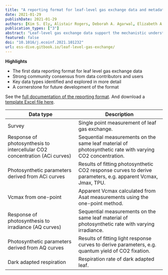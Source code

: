 ```yaml
---
title: "A reporting format for leaf-level gas exchange data and metadata"
date: 2021-01-29
publishDate: 2021-01-29
authors: [Kim S. Ely, Alistair Rogers, Deborah A. Agarwal, Elizabeth A. Ainsworth, Loren Albert, Ashehad Ali, Jeremiah,erson, Michael J. Aspinwall, Chandra Bellasio, Carl Bernacchi, Steve Bonnage, Thomas N. Buckley, James Bunce, Angela C. Burnett, Florian A. Busch, Amanda Cavanagh, Lucas A. Cernusak, Robert Crystal-Ornelas, Joan Damerow, Kenneth J. Davidson, Martin G. De Kauwe, Michael C. Dietze, Tomas F. Domingues, Mirindi Eric Dusenge, David S. Ellsworth, John R. Evans, Paul P.G. Gauthier, Bruno O. Gimenez, Elizabeth P. Gordon, Christopher M. Gough, Aud H. Halbritter, David T. Hanson, Mary Heskel, J. Aaron Hogan, Jason R. Hupp, Kolby Jardine, Jens Kattge, Trevor Keenan, Johannes Kromdijk, Dushan P. Kumarathunge, Julien Lamour, Andrew D.B. Leakey, David S. LeBauer, Qianyu Li, Marjorie R. Lundgren, Nate McDowell, Katherine Meacham-Hensold, Belinda E. Medlyn, David J.P. Moore, Robinson Negrón-Juárez, Ülo Niinemets, Colin P. Osborne, Alexandria L. Pivovaroff, Hendrik Poorter, Sasha C. Reed, Youngryel Ryu, Alvaro Sanz-Saez, Stephanie C. Schmiege, Shawn P. Serbin, Thomas D. Sharkey, Martijn Slot, Nicholas G. Smith, Balasaheb V. Sonawane, Paul F. South, Daisy C. Souza, Joseph Ronald Stinziano, Ellen Stuart-Haëntjens, Samuel H. Taylor, Mauricio D. Tejera, Johan Uddling, Vigdis Vandvik, Charuleka Varadharajan, Anthony P. Walker, Berkley J. Walker, Jeffrey M. Warren, Danielle A. Way, Brett T. Wolfe, Jin Wu, Stan D. Wullschleger, Chonggang Xu, Zhengbing Yan and Dedi Yang]
publication_types: ["3"]
abstract: "Leaf-level gas exchange data support the mechanistic understanding of plant fluxes of carbon and water. These fluxes inform our understanding of ecosystem function, are an important constraint on parameterization of terrestrial biosphere models, are necessary to understand the response of plants to global environmental change, and are integral to efforts to improve crop production. Collection of these data using gas analyzers can be both technically challenging and time consuming, and individual studies generally focus on a small range of species, restricted time periods, or limited geographic regions. The high value of these data is exemplified by the many publications that reuse and synthesize gas exchange data, however the lack of metadata and data reporting conventions make full and efficient use of these data difficult. Here we propose a reporting format for leaf-level gas exchange data and metadata to provide guidance to data contributors on how to store data in repositories to maximize their discoverability, facilitate their efficient reuse, and add value to individual datasets. For data users, the reporting format will better allow data repositories to optimize data search and extraction, and more readily integrate similar data into harmonized synthesis products. The reporting format specifies data table variable naming and unit conventions, as well as metadata characterizing experimental conditions and protocols. For common data types that were the focus of this initial version of the reporting format, i.e., survey measurements, dark respiration, carbon dioxide and light response curves, and parameters derived from those measurements, we took a further step of defining required additional data and metadata that would maximize the potential reuse of those data types. To aid data contributors and the development of data ingest tools by data repositories we provided a translation table comparing the outputs of common gas exchange instruments. Extensive consultation with data collectors, data users, instrument manufacturers, and data scientists was undertaken in order to ensure that the reporting format met community needs. The reporting format presented here is intended to form a foundation for future development that will incorporate additional data types and variables as gas exchange systems and measurement approaches advance in the future. The reporting format is published in the U.S. Department of Energy's ESS-DIVE data repository, with documentation and future development efforts being maintained in a version control system."
featured: false
doi: "10.1016/j.ecoinf.2021.101232"
url: ess-dive.gitbook.io/leaf-level-gas-exchange/
---
```


**Highlights**
* The first data reporting format for leaf level gas exchange data
* Strong community consensus from data contributors and users
* Key data types identified and explored in more detail
* A cornerstone for future development of the format

See the [full documentation of the reporting format](https://ess-dive.gitbook.io/leaf-level-gas-exchange/). And download a [template Excel file here](https://github.com/ess-dive-community/essdive-leaf-gas-exchange/blob/master/templates/methodsMetadataTemplate.xlsx?raw=true).

| Data type                                                                  | Description                                                                                                 |
|----------------------------------------------------------------------------|-------------------------------------------------------------------------------------------------------------|
| Survey                                                                     | Single point measurement of leaf gas exchange.                                                              |
| Response of photosynthesis to intercellular CO2 concentration (ACi curves) | Sequential measurements on the same leaf material of photosynthetic rate with varying CO2 concentration.    |
| Photosynthetic parameters derived from ACi curves                          | Results of fitting photosynthetic CO2 response curves to derive parameters, e.g. apparent Vcmax, Jmax, TPU. |
| Vcmax from one-point                                                       | Apparent Vcmax calculated from Asat measurements using the one-point method.                                |
| Response of photosynthesis to irradiance (AQ curves)                       | Sequential measurements on the same leaf material of photosynthetic rate with varying irradiance.           |
| Photosynthetic parameters derived from AQ curves                           | Results of fitting light response curves to derive parameters, e.g. quantum yield of CO2 fixation.          |
| Dark adapted respiration                                                   | Respiration rate of dark adapted leaf.                                                                      |